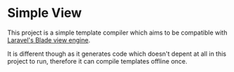 Simple View
===========

This project is a simple template compiler which aims to be compatible with [Laravel's Blade view engine](http://four.laravel.com/docs/templates#blade-templating).

It is different though as it generates code which doesn't depent at all in this project to run, therefore it can compile templates offline once.

